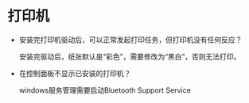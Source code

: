 # 打印机

- 安装完打印机驱动后，可以正常发起打印任务，但打印机没有任何反应？

  安装完驱动后，纸张默认是“彩色”，需要修改为“黑白”，否则无法打印。

- 在控制面板不显示已安装的打印机？

  windows服务管理需要启动Bluetooth Support Service